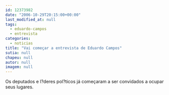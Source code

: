 ```yaml
---
id: 12373982
date: "2006-10-29T20:15:00+00:00"
last_modified_at: null
tags:
  - eduardo-campos
  - entrevista
categories:
  - noticias
title: "Vai começar a entrevista de Eduardo Campos"
sutia: null
chapeu: null
autor: null
imagem: null
---
```

<p>Os deputados e l?deres pol?ticos já começaram a ser convidados a ocupar seus lugares. </p>
